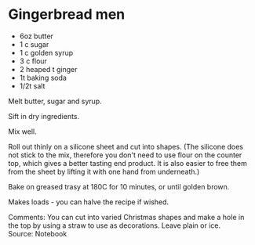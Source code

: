 # Gingerbread men

* 6oz butter
* 1 c sugar
* 1 c golden syrup
* 3 c flour
* 2 heaped t ginger
* 1t baking soda
* 1/2t salt

Melt butter, sugar and syrup. 

Sift in dry ingredients.  

Mix well. 

Roll out thinly on a silicone sheet and cut into shapes. (The silicone does not stick to the mix, therefore you don't need to use flour on the counter top, which gives a better tasting end product. It is also easier to free them from the sheet by lifting it with one hand from underneath.)

Bake on greased trasy at 180C for 10 minutes, or until golden brown.

Makes loads - you can halve the recipe if wished.


Comments: You can cut into varied Christmas shapes and make a hole in the top by using a straw to use as decorations.  Leave plain or ice.  
Source: Notebook

